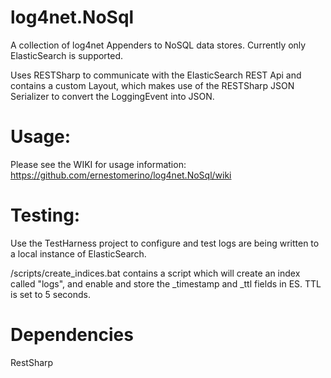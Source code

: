 log4net.NoSql
=============

A collection of log4net Appenders to NoSQL data stores. Currently only ElasticSearch is supported. 

Uses RESTSharp to communicate with the ElasticSearch REST Api and contains a custom Layout, which makes use of the RESTSharp JSON Serializer to convert the LoggingEvent into JSON. 

Usage:
============

Please see the WIKI for usage information: https://github.com/ernestomerino/log4net.NoSql/wiki

  

Testing:
============

Use the TestHarness project to configure and test logs are being written to a local instance of ElasticSearch. 

/scripts/create_indices.bat contains a script which will create an index called "logs", and enable and store the _timestamp and _ttl fields in ES. TTL is set to 5 seconds. 


Dependencies
=============
RestSharp
